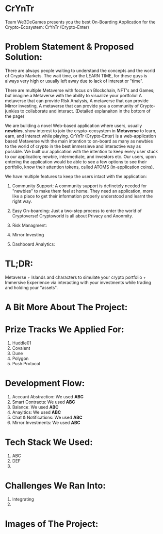 # CrYnTr
Team We3DeGames presents you the best On-Boarding Application for the Crypto-Ecosystem: CrYnTr (Crypto-Enter)

# Problem Statement & Proposed Solution:
There are always people waiting to understand the concepts and the world of Crypto Markets. The wait time, or the LEARN TIME, for these guys is always very high or usually left away due to lack of interest or "time". 

There are multiple Metaverse with focus on Blockchain, NFT's and Games; but imagine a Metaverse with the ability to visualize your portfolio! A metaverse that can provide Risk Analysis, A metaverse that can provide Mirror investing, A metaverse that can provide you a community of Crypto-junkies to collaborate and interact.                                                           (Detailed explanaiton in the bottom of the page)

We are building a novel Web-based application where users, usually **newbies**, show interest to join the crypto-ecosystem in **Metaverse** to learn, earn, and interact while playing. CrYnTr (Crypto-Enter) is a web-application based Metaverse with the main intention to on-board as many as newbies to the world of crypto in the best immersieve and interactive way as possible. We built our application with the intention to keep every user stuck to our application; newbie, intermediate, and investors etc. Our users, upon entering the application would be able to see a few options to see their portfolio, know their attention tokens, called ATOMS (in-application coins). 

We have multiple features to keep the users intact with the application:

1. Community Support: A community support is definetely needed for "newbies" to make them feel at home. They need an application, more like a place to get their information properly understood and learnt the right way.

2. Easy On-boarding: Just a two-step process to enter the world of Cryptoverse! Cryptoworld is all about Privacy and Anonmity. 

3. Risk Managment:  

4. Mirror Investing

5. Dashboard Analytics: 

# TL;DR: 
Metaverse + Islands and characters to simulate your crypto portfolio + Immersive Experience via interacting with your investments while trading and holding your "assets".

# A Bit More About The Project: 


# Prize Tracks We Applied For: 
1. Huddle01
2. Covalent
3. Dune
4. Polygon
5. Push Protocol

# Development Flow: 
1. Account Abstraction: 
    We used **ABC**
2. Smart Contracts:
    We used **ABC**
3. Balance:
    We used **ABC**
4. Anayltics:
    We used **ABC**
5. Chat & Notifications:
    We used **ABC**
6. Mirror Investments:
    We used **ABC**

# Tech Stack We Used: 
1. ABC
2. DEF
3. 

# Challenges We Ran Into: 
1. Integrating
2. 

# Images of The Project: 

